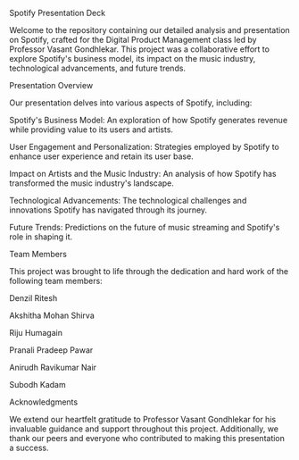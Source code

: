 Spotify Presentation Deck

Welcome to the repository containing our detailed analysis and presentation on Spotify, crafted for the Digital Product Management class led by Professor Vasant Gondhlekar. This project was a collaborative effort to explore Spotify's business model, its impact on the music industry, technological advancements, and future trends.

Presentation Overview

Our presentation delves into various aspects of Spotify, including:

Spotify's Business Model: An exploration of how Spotify generates revenue while providing value to its users and artists.

User Engagement and Personalization: Strategies employed by Spotify to enhance user experience and retain its user base.

Impact on Artists and the Music Industry: An analysis of how Spotify has transformed the music industry's landscape.

Technological Advancements: The technological challenges and innovations Spotify has navigated through its journey.

Future Trends: Predictions on the future of music streaming and Spotify's role in shaping it.

Team Members

This project was brought to life through the dedication and hard work of the following team members: 

Denzil Ritesh

Akshitha Mohan Shirva

Riju Humagain

Pranali Pradeep Pawar

Anirudh Ravikumar Nair

Subodh Kadam

Acknowledgments

We extend our heartfelt gratitude to Professor Vasant Gondhlekar for his invaluable guidance and support throughout this project. Additionally, we thank our peers and everyone who contributed to making this presentation a success.
